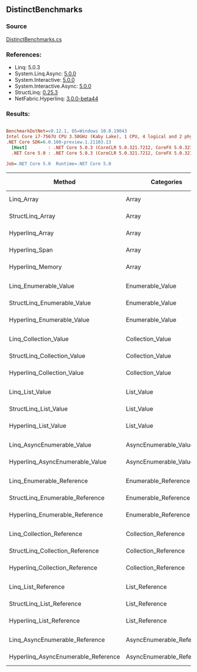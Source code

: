 ﻿## DistinctBenchmarks

### Source
[DistinctBenchmarks.cs](../NetFabric.Hyperlinq.Benchmarks/Benchmarks/DistinctBenchmarks.cs)

### References:
- Linq: 5.0.3
- System.Linq.Async: [5.0.0](https://www.nuget.org/packages/System.Linq.Async/5.0.0)
- System.Interactive: [5.0.0](https://www.nuget.org/packages/System.Interactive/5.0.0)
- System.Interactive.Async: [5.0.0](https://www.nuget.org/packages/System.Interactive.Async/5.0.0)
- StructLinq: [0.25.3](https://www.nuget.org/packages/StructLinq/0.25.3)
- NetFabric.Hyperlinq: [3.0.0-beta44](https://www.nuget.org/packages/NetFabric.Hyperlinq/3.0.0-beta44)

### Results:
``` ini

BenchmarkDotNet=v0.12.1, OS=Windows 10.0.19043
Intel Core i7-7567U CPU 3.50GHz (Kaby Lake), 1 CPU, 4 logical and 2 physical cores
.NET Core SDK=6.0.100-preview.1.21103.13
  [Host]        : .NET Core 5.0.3 (CoreCLR 5.0.321.7212, CoreFX 5.0.321.7212), X64 RyuJIT
  .NET Core 5.0 : .NET Core 5.0.3 (CoreCLR 5.0.321.7212, CoreFX 5.0.321.7212), X64 RyuJIT

Job=.NET Core 5.0  Runtime=.NET Core 5.0  

```
|                              Method |                Categories | Count |     Mean |     Error |    StdDev | Ratio |  Gen 0 | Gen 1 | Gen 2 | Allocated |
|------------------------------------ |-------------------------- |------ |---------:|----------:|----------:|------:|-------:|------:|------:|----------:|
|                          Linq_Array |                     Array |   100 | 3.008 μs | 0.0072 μs | 0.0060 μs |  1.00 | 2.0599 |     - |     - |    4312 B |
|                    StructLinq_Array |                     Array |   100 | 1.289 μs | 0.0074 μs | 0.0065 μs |  0.43 |      - |     - |     - |         - |
|                     Hyperlinq_Array |                     Array |   100 | 1.523 μs | 0.0056 μs | 0.0049 μs |  0.51 |      - |     - |     - |         - |
|                      Hyperlinq_Span |                     Array |   100 | 1.501 μs | 0.0051 μs | 0.0046 μs |  0.50 |      - |     - |     - |         - |
|                    Hyperlinq_Memory |                     Array |   100 | 1.560 μs | 0.0071 μs | 0.0060 μs |  0.52 |      - |     - |     - |         - |
|                                     |                           |       |          |           |           |       |        |       |       |           |
|               Linq_Enumerable_Value |          Enumerable_Value |   100 | 3.393 μs | 0.0254 μs | 0.0212 μs |  1.00 | 2.0599 |     - |     - |    4312 B |
|         StructLinq_Enumerable_Value |          Enumerable_Value |   100 | 2.177 μs | 0.0158 μs | 0.0140 μs |  0.64 | 0.0153 |     - |     - |      32 B |
|          Hyperlinq_Enumerable_Value |          Enumerable_Value |   100 | 2.697 μs | 0.0221 μs | 0.0185 μs |  0.80 | 0.0153 |     - |     - |      32 B |
|                                     |                           |       |          |           |           |       |        |       |       |           |
|               Linq_Collection_Value |          Collection_Value |   100 | 3.382 μs | 0.0210 μs | 0.0196 μs |  1.00 | 2.0599 |     - |     - |    4312 B |
|         StructLinq_Collection_Value |          Collection_Value |   100 | 2.161 μs | 0.0134 μs | 0.0112 μs |  0.64 | 0.0153 |     - |     - |      32 B |
|          Hyperlinq_Collection_Value |          Collection_Value |   100 | 2.718 μs | 0.0186 μs | 0.0165 μs |  0.80 | 0.0153 |     - |     - |      32 B |
|                                     |                           |       |          |           |           |       |        |       |       |           |
|                     Linq_List_Value |                List_Value |   100 | 3.389 μs | 0.0263 μs | 0.0233 μs |  1.00 | 2.0599 |     - |     - |    4312 B |
|               StructLinq_List_Value |                List_Value |   100 | 1.563 μs | 0.0065 μs | 0.0058 μs |  0.46 |      - |     - |     - |         - |
|                Hyperlinq_List_Value |                List_Value |   100 | 1.840 μs | 0.0069 μs | 0.0057 μs |  0.54 |      - |     - |     - |         - |
|                                     |                           |       |          |           |           |       |        |       |       |           |
|          Linq_AsyncEnumerable_Value |     AsyncEnumerable_Value |   100 | 8.043 μs | 0.0481 μs | 0.0450 μs |  1.00 | 2.0599 |     - |     - |    4328 B |
|     Hyperlinq_AsyncEnumerable_Value |     AsyncEnumerable_Value |   100 | 5.350 μs | 0.0219 μs | 0.0194 μs |  0.67 | 0.0153 |     - |     - |      40 B |
|                                     |                           |       |          |           |           |       |        |       |       |           |
|           Linq_Enumerable_Reference |      Enumerable_Reference |   100 | 2.986 μs | 0.0101 μs | 0.0079 μs |  1.00 | 2.0599 |     - |     - |    4312 B |
|     StructLinq_Enumerable_Reference |      Enumerable_Reference |   100 | 1.774 μs | 0.0087 μs | 0.0081 μs |  0.59 | 0.0153 |     - |     - |      32 B |
|      Hyperlinq_Enumerable_Reference |      Enumerable_Reference |   100 | 2.049 μs | 0.0111 μs | 0.0104 μs |  0.69 | 0.0153 |     - |     - |      32 B |
|                                     |                           |       |          |           |           |       |        |       |       |           |
|           Linq_Collection_Reference |      Collection_Reference |   100 | 2.998 μs | 0.0151 μs | 0.0134 μs |  1.00 | 2.0599 |     - |     - |    4312 B |
|     StructLinq_Collection_Reference |      Collection_Reference |   100 | 1.727 μs | 0.0099 μs | 0.0082 μs |  0.58 | 0.0153 |     - |     - |      32 B |
|      Hyperlinq_Collection_Reference |      Collection_Reference |   100 | 1.997 μs | 0.0141 μs | 0.0125 μs |  0.67 | 0.0153 |     - |     - |      32 B |
|                                     |                           |       |          |           |           |       |        |       |       |           |
|                 Linq_List_Reference |            List_Reference |   100 | 2.995 μs | 0.0096 μs | 0.0085 μs |  1.00 | 2.0599 |     - |     - |    4312 B |
|           StructLinq_List_Reference |            List_Reference |   100 | 1.780 μs | 0.0132 μs | 0.0117 μs |  0.59 | 0.0153 |     - |     - |      32 B |
|            Hyperlinq_List_Reference |            List_Reference |   100 | 1.916 μs | 0.0065 μs | 0.0061 μs |  0.64 |      - |     - |     - |         - |
|                                     |                           |       |          |           |           |       |        |       |       |           |
|      Linq_AsyncEnumerable_Reference | AsyncEnumerable_Reference |   100 | 7.934 μs | 0.0296 μs | 0.0262 μs |  1.00 | 2.0599 |     - |     - |    4328 B |
| Hyperlinq_AsyncEnumerable_Reference | AsyncEnumerable_Reference |   100 | 5.052 μs | 0.0165 μs | 0.0146 μs |  0.64 | 0.0153 |     - |     - |      40 B |

